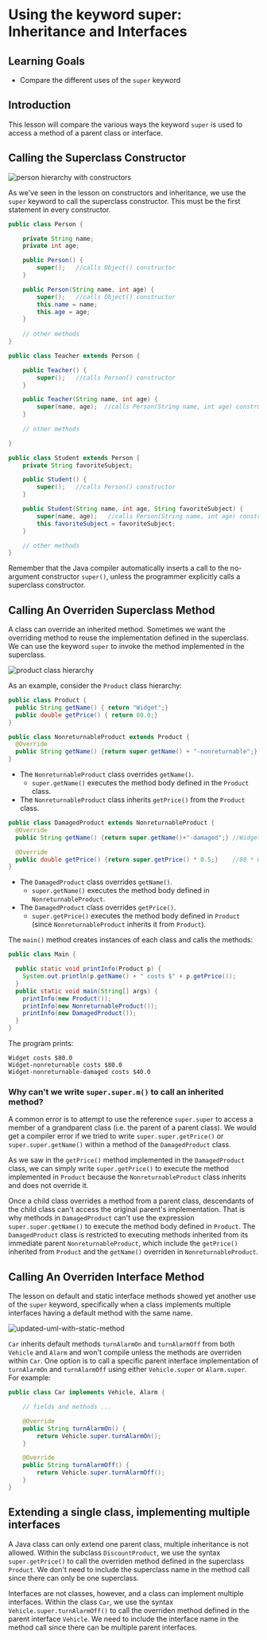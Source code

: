 # Using the keyword super: Inheritance and Interfaces

## Learning Goals

- Compare the different uses of the `super` keyword

## Introduction

This lesson will compare the various ways the keyword `super`
is used to access a method of a parent class or interface.

## Calling the Superclass Constructor

![person hierarchy with constructors](https://curriculum-content.s3.amazonaws.com/6677/pillars/person_hierarchy_constructors2.png)

As we've seen in the lesson on constructors and inheritance, we use the 
`super` keyword to call the superclass constructor.
This must be the first statement in every constructor.  

```java
public class Person {

    private String name;
    private int age;

    public Person() {
        super();   //calls Object() constructor
    }

    public Person(String name, int age) {
        super();   //calls Object() constructor
        this.name = name;
        this.age = age;
    }
    
    // other methods
}
```

```java
public class Teacher extends Person {

    public Teacher() {
        super();   //calls Person() constructor
    }

    public Teacher(String name, int age) {
        super(name, age);  //calls Person(String name, int age) constructor
    }
    
    // other methods

}
```

```java
public class Student extends Person {
    private String favoriteSubject;

    public Student() {
        super();   //calls Person() constructor
    }

    public Student(String name, int age, String favoriteSubject) {
        super(name, age);   //calls Person(String name, int age) constructor
        this.favoriteSubject = favoriteSubject;
    }

    // other methods
}
```

Remember that the Java compiler automatically inserts a call to the no-argument constructor
`super()`, unless the programmer explicitly calls a superclass constructor.

## Calling An Overriden Superclass Method

A class can override an inherited method.
Sometimes we want the overriding method to reuse
the implementation defined in the superclass.  
We can use the keyword `super` to invoke the method implemented in the superclass.

![product class hierarchy](https://curriculum-content.s3.amazonaws.com/6677/pillars/product_class_hierarchy.png)

As an example, consider the `Product` class hierarchy:

```java
public class Product {
  public String getName() { return "Widget";}
  public double getPrice() { return 80.0;}
}
```

```java
public class NonreturnableProduct extends Product {
  @Override
  public String getName() {return super.getName() + "-nonreturnable";}  //Widget-nonreturnable
}
```

- The `NonreturnableProduct` class overrides `getName()`.
  - `super.getName()` executes the method body defined in the `Product` class.
- The `NonreturnableProduct` class inherits `getPrice()` from the `Product` class. 


```java
public class DamagedProduct extends NonreturnableProduct {
  @Override
  public String getName() {return super.getName()+"-damaged";} //Widget-nonreturnable-damaged

  @Override
  public double getPrice() {return super.getPrice() * 0.5;}    //80 * 0.5 = 40
}
```

- The `DamagedProduct` class overrides `getName()`.
  - `super.getName()` executes the method body defined in `NonreturnableProduct`.
- The `DamagedProduct` class overrides `getPrice()`.
  - `super.getPrice()` executes the method body defined in `Product` (since `NonreturnableProduct` inherits it from `Product`).

The `main()` method creates instances of each class and calls the methods:

```java
public class Main {

  public static void printInfo(Product p) {
    System.out.println(p.getName() + " costs $" + p.getPrice());
  }
  public static void main(String[] args) {
    printInfo(new Product());
    printInfo(new NonreturnableProduct());
    printInfo(new DamagedProduct());
  }
}
```

The program prints:

```text
Widget costs $80.0
Widget-nonreturnable costs $80.0
Widget-nonreturnable-damaged costs $40.0
```

### Why can't we write `super.super.m()` to call an inherited method?

A common error is to attempt to use the reference `super.super` to access a member of a grandparent
class (i.e. the parent of a parent class). We would get a compiler error if we tried to
write `super.super.getPrice()`  or `super.super.getName()` within a method of the `DamagedProduct` class.

As we saw in the `getPrice()` method implemented in the `DamagedProduct` class,
we can simply write `super.getPrice()` to execute the method implemented in `Product` because
the `NonreturnableProduct` class inherits and does not override it.

Once a child class overrides a method from a parent class, descendants of the child class
can't access the original parent's implementation.  That is why methods in `DamagedProduct`
can't use the expression `super.super.getName()` to execute the method body defined in `Product`.
The `DamagedProduct` class is restricted to executing methods inherited from its immediate
parent `NonreturnableProduct`, which include the `getPrice()` inherited from `Product` and the `getName()`
overriden in `NonreturnableProduct`.

## Calling An Overriden Interface Method

The lesson on default and static interface methods showed yet another use of the `super` keyword, specifically
when a class implements multiple interfaces having a default method with the same name.

![updated-uml-with-static-method](https://curriculum-content.s3.amazonaws.com/java-mod-3/static-default-methods-interfaces/uml-vehicle-alarm-car-static-method.PNG)

`Car` inherits default methods `turnAlarmOn` and `turnAlarmOff` from both `Vehicle` and `Alarm` and
won't compile unless the methods are overriden within `Car`.  One option is to call a
specific parent interface implementation of `turnAlarmOn` and
`turnAlarmOff` using either `Vehicle.super` or `Alarm.super`.
For example:

```java
public class Car implements Vehicle, Alarm {

    // fields and methods ...

    @Override
    public String turnAlarmOn() {
        return Vehicle.super.turnAlarmOn();
    }

    @Override
    public String turnAlarmOff() {
        return Vehicle.super.turnAlarmOff();
    }
}
```


## Extending a single class, implementing multiple interfaces 

A Java class can only extend one parent class, multiple inheritance is not allowed.
Within the subclass `DiscountProduct`, we use the syntax `super.getPrice()` to call
the overriden method defined in the superclass `Product`.  We don't need to include the superclass
name in the method call since there can only be one superclass.

Interfaces are not classes, however, and a class can implement multiple interfaces.
Within the class `Car`, we use the syntax `Vehicle.super.turnAlarmOff()` to call
the overriden method defined in the parent interface `Vehicle`.  We need to include the
interface name in the method call since there can be multiple parent interfaces.

